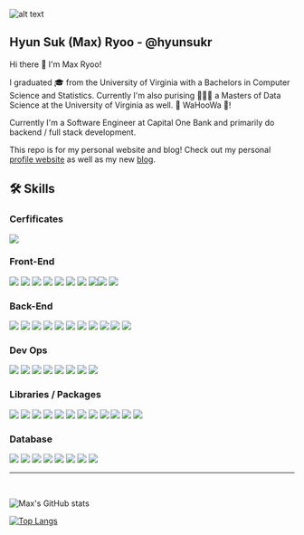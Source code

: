 ![alt text](assets/banner.png)


## Hyun Suk (Max) Ryoo - @hyunsukr

Hi there 👋 I'm Max Ryoo! 

I graduated 🎓 from the University of Virginia with a Bachelors in Computer Science and Statistics. Currently I'm also purising 🧑🏼‍🎓 a Masters of Data Science at the University of Virginia as well.  🔶 WaHooWa 🔷!

Currently I'm a Software Engineer at Capital One Bank and primarily do backend / full stack development. 

This repo is for my personal website and blog! Check out my personal [profile website](https://hyunsuk-ryoo.com/) as well as my new [blog](https://hyunsuk-ryoo.com/blog/main).


## 🛠️ Skills 
### Cerfificates
![](https://img.shields.io/static/v1?message=AWS%20Solutions%20Architect%20Associate%20-%20SAA-CO2&logo=amazon-aws&labelColor=5c5c5c&color=2bbc8a&logoColor=white&label=%20)

### Front-End
![](https://img.shields.io/static/v1?message=Angular&logo=Angular&labelColor=5c5c5c&color=2bbc8a&logoColor=white&label=%20) ![](https://img.shields.io/static/v1?message=React&logo=React&labelColor=5c5c5c&color=2bbc8a&logoColor=white&label=%20) ![](https://img.shields.io/static/v1?message=Javascript&logo=javascript&labelColor=5c5c5c&color=2bbc8a&logoColor=white&label=%20) ![](https://img.shields.io/static/v1?message=Node%20JS%20/%20Express%20JS&logo=node.js&labelColor=5c5c5c&color=2bbc8a&logoColor=white&label=%20) ![](https://img.shields.io/static/v1?message=Spring&logo=spring&labelColor=5c5c5c&color=2bbc8a&logoColor=white&label=%20) ![](https://img.shields.io/static/v1?message=Ionic&logo=angular&labelColor=5c5c5c&color=2bbc8a&logoColor=white&label=%20) ![](https://img.shields.io/static/v1?message=Flask&logo=flask&labelColor=5c5c5c&color=2bbc8a&logoColor=white&label=%20) ![](https://img.shields.io/static/v1?message=HTML&logo=html5&labelColor=5c5c5c&color=2bbc8a&logoColor=white&label=%20)![](https://img.shields.io/static/v1?message=CSS&logo=css3&labelColor=5c5c5c&color=2bbc8a&logoColor=white&label=%20) ![](https://img.shields.io/static/v1?message=Typescript&logo=typescript&labelColor=5c5c5c&color=2bbc8a&logoColor=white&label=%20)

### Back-End
![](https://img.shields.io/static/v1?message=Scala&logo=scala&labelColor=5c5c5c&color=2bbc8a&logoColor=white&label=%20)
![](https://img.shields.io/static/v1?message=Python&logo=python&labelColor=5c5c5c&color=2bbc8a&logoColor=white&label=%20)
![](https://img.shields.io/static/v1?message=Java&logo=java&labelColor=5c5c5c&color=2bbc8a&logoColor=white&label=%20)
![](https://img.shields.io/static/v1?message=R&logo=r&labelColor=5c5c5c&color=2bbc8a&logoColor=white&label=%20)
![](https://img.shields.io/static/v1?message=c%2B%2B&logo=c%2B%2B&labelColor=5c5c5c&color=2bbc8a&logoColor=white&label=%20)
![](https://img.shields.io/static/v1?message=SQL&logo=postgresql&labelColor=5c5c5c&color=2bbc8a&logoColor=white&label=%20)
![](https://img.shields.io/static/v1?message=PHP&logo=php&labelColor=5c5c5c&color=2bbc8a&logoColor=white&label=%20)
![](https://img.shields.io/static/v1?message=Javascript&logo=javascript&labelColor=5c5c5c&color=2bbc8a&logoColor=white&label=%20)
![](https://img.shields.io/static/v1?message=AWS&logo=amazon-aws&labelColor=5c5c5c&color=2bbc8a&logoColor=white&label=%20)
![](https://img.shields.io/static/v1?message=Gremlin&color=grey&logoColor=white&label=%20)
![](https://img.shields.io/static/v1?message=ColdFusion&color=grey&logoColor=white&label=%20)


### Dev Ops
![](https://img.shields.io/static/v1?message=Docker&logo=Docker&labelColor=5c5c5c&color=2bbc8a&logoColor=white&label=%20)
![](https://img.shields.io/static/v1?message=EC2&color=grey&logoColor=white&label=%20)
![](https://img.shields.io/static/v1?message=ECS&color=grey&logoColor=white&label=%20)
![](https://img.shields.io/static/v1?message=CloudFront&color=grey&logoColor=white&label=%20)
![](https://img.shields.io/static/v1?message=S3&color=grey&logoColor=white&label=%20)
![](https://img.shields.io/static/v1?message=Lambda&color=grey&logoColor=white&label=%20)
![](https://img.shields.io/static/v1?message=Route53&color=grey&logoColor=white&label=%20)
![](https://img.shields.io/static/v1?message=IAM&color=grey&logoColor=white&label=%20)

### Libraries / Packages
![](https://img.shields.io/static/v1?message=Spark&color=grey&logoColor=white&label=%20)
![](https://img.shields.io/static/v1?message=Hadoop&color=grey&logoColor=white&label=%20)
![](https://img.shields.io/static/v1?message=PySpark&color=grey&logoColor=white&label=%20)
![](https://img.shields.io/static/v1?message=Scikit-learn&color=grey&logoColor=white&label=%20)
![](https://img.shields.io/static/v1?message=TensorFlow&color=grey&logoColor=white&label=%20)
![](https://img.shields.io/static/v1?message=Keras&color=grey&logoColor=white&label=%20)
![](https://img.shields.io/static/v1?message=Tidyverse&color=grey&logoColor=white&label=%20)
![](https://img.shields.io/static/v1?message=Numpy/Pandas&color=grey&logoColor=white&label=%20)
![](https://img.shields.io/static/v1?message=npm&color=grey&logoColor=white&label=%20)
![](https://img.shields.io/static/v1?message=Maven&color=grey&logoColor=white&label=%20)
![](https://img.shields.io/static/v1?message=Tableau&color=grey&logoColor=white&label=%20)
![](https://img.shields.io/static/v1?message=SAS&color=grey&logoColor=white&label=%20)

### Database
![](https://img.shields.io/static/v1?message=Neptune&color=grey&logoColor=white&label=%20)
![](https://img.shields.io/static/v1?message=DyanmoDB&color=grey&logoColor=white&label=%20)
![](https://img.shields.io/static/v1?message=PostgreSQL&logo=postgresql&labelColor=5c5c5c&color=2bbc8a&logoColor=white&label=%20)
![](https://img.shields.io/static/v1?message=MongoDB&logo=mongodb&labelColor=5c5c5c&color=2bbc8a&logoColor=white&label=%20)
![](https://img.shields.io/static/v1?message=Microsoft%20SQL%20Server&logo=microsoft-sql-server&labelColor=5c5c5c&color=2bbc8a&logoColor=white&label=%20)
![](https://img.shields.io/static/v1?message=MySQL&logo=mysql&labelColor=5c5c5c&color=2bbc8a&logoColor=white&label=%20)
![](https://img.shields.io/static/v1?message=SQLite&logo=sqlite&labelColor=5c5c5c&color=2bbc8a&logoColor=white&label=%20)
![](https://img.shields.io/static/v1?message=Oracle&color=grey&logoColor=white&label=%20)

---
<br>

![Max's GitHub stats](https://github-readme-stats-hy9whvnro-hyunsukr.vercel.app/api?username=hyunsukr&theme=dark&show_icons=true&count_private=true)


[![Top Langs](https://github-readme-stats-hy9whvnro-hyunsukr.vercel.app/api/top-langs/?username=hyunsukr&layout=compact&theme=dark&langs_count=10)](https://github.com/hyunsukr/github-readme-stats)
